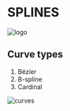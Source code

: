 # SPLINES

![logo](https://github.com/akihiko47/Parametric-Curves-And-Splines/blob/main/images/banner.gif?raw=true)

## Curve types
1) Bézier
2) B-spline
3) Cardinal

![curves](https://github.com/akihiko47/Parametric-Curves-And-Splines/blob/main/images/curves.gif?raw=true)